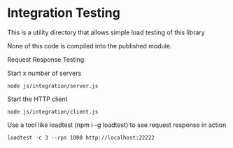 # Integration Testing

This is a utility directory that allows simple load testing of this library

None of this code is compiled into the published module.

Request Response Testing:

Start x number of servers

```
node js/integration/server.js
```

Start the HTTP client

```
node js/integration/client.js
```

Use a tool like loadtest (npm i -g loadtest) to see request response in action

```
loadtest -c 3 --rps 1000 http://localhost:22222
```
